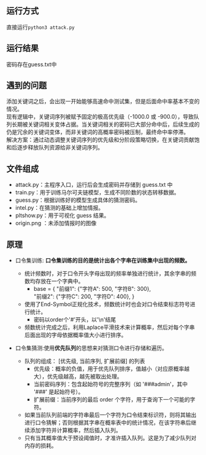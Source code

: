 ## 运行方式
直接运行` python3 attack.py `

## 运行结果
密码存在guess.txt中

## 遇到的问题
添加关键词之后，会出现一开始能够高速命中测试集，但是后面命中率基本不变的情况。\
现有逻辑中，关键词序列被赋予固定的极高优先级（-1000.0 或 -900.0），导致队列长期被关键词相关变体占据。当关键词相关的密码已大部分命中后，后续生成的仍是冗余的关键词变体，而非关键词的高概率密码被压制，最终命中率停滞。\
解决方案：通过动态调整关键词序列的优先级和分阶段策略切换，在关键词贡献饱和后逐步释放队列资源给非关键词序列。

## 文件组成
- attack.py：主程序入口，运行后会生成密码并存储到 guess.txt 中
- train.py：用于训练马尔可夫链模型，生成不同阶数的状态转移数据。
- guess.py：根据训练好的模型生成具体的猜测密码。
- intel.py：在猜测的基础上增加情报。
- pltshow.py：用于可视化 guess 结果。
- origin.png ：未添加情报时的图像

## 原理
- 口令集训练: **口令集训练的目的是统计出各个字串在训练集中出现的频数。**
    - 统计频数时，对于口令开头字母出现的频率单独进行统计，其余字串的频数均存放在一个字典中。
        - base = {
    "前缀1": {"字符A": 500, "字符B": 300},\
    "前缀2": {"字符C": 200, "字符D": 400},
}
    - 使用了End-Symbol正规化技术，频数统计时也会对口令结束标志符号进行统计。
        - 密码以order个'#'开头，以'\n'结尾
    - 频数统计完成之后，利用Laplace平滑技术来计算概率，然后对每个字串后面出现的字母依据概率值大小进行排序。
    
- 口令集猜测:使用**优先队列**的思想来对猜测口令进行存储和遍历。
    - 队列的组成： [优先级, 当前序列, 扩展前缀] 的列表
        - 优先级：概率的负值，用于优先队列排序，值越小（对应原概率越大），优先级越高，越先被取出处理。
        - 当前密码序列：包含起始符号的完整序列（如 '###admin'，其中 '###' 是起始符号）。
        - 扩展前缀：当前序列的最后 order 个字符，用于查询下一个可能的字符。
    - 如果当前队列前端的字符串最后一个字符为口令结束标识符，则将其输出进行口令猜解；否则根据其字串在概率表中的统计情况，在该字符串后继续添加字符并计算概率，然后插入队列。
    - 只有当其概率值大于预设阈值时，才准许插入队列。这是为了减少队列对内存的损耗。